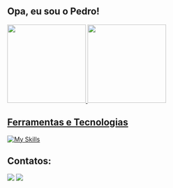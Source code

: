 ## Opa, eu sou o Pedro!
 
<picture>
  <div> 
  <a href="https://github.com/rodrigoacm10">
  <img height="180em" src="https://github-readme-stats.vercel.app/api?username=PedroBeltraoDev&show_icons=true&theme=transparent">
  <img height="180em" src="https://github-readme-stats.vercel.app/api/top-langs/?username=PedroBeltraoDev&layout=compact&theme=transparent">
</div>

## Ferramentas e Tecnologias
[![My Skills](https://skillicons.dev/icons?i=java,spring,mysql,mongodb,postman&theme=light)](https://skillicons.dev)

## Contatos:
<div>
<a href="https://www.instagram.com/pedrobeltrao.dev/" target="_blank"><img loading="lazy" src="https://img.shields.io/badge/-Instagram-%23E4405F?style=for-the-badge&logo=instagram&logoColor=white" target="_blank"></a>
<a href="https://www.linkedin.com/in/pedro-beltr%C3%A3o123/" target="_blank"><img loading="lazy" src="https://img.shields.io/badge/-LinkedIn-%230077B5?style=for-the-badge&logo=linkedin&logoColor=white" target="_blank"></a>
</div>


